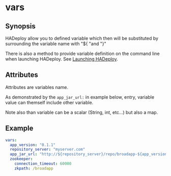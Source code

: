 # vars

## Synopsis

HADeploy allow you to defined variable which then will be substituted by surrounding the variable name with  "${ "and "}"

There is also a method to provide variable definition on the command line when launching HADeploy. See [Launching HADeploy](../../gettingstarted/#launching-hadeploy).

## Attributes

Attributes are variables name.

As demonstrated by the `app_jar_url:` in example below, entry, variable value can themself include other variable.

Note also than variable can be a scalar (String, int, etc...) but also a map.

## Example

```yaml
vars:
  app_version: "0.1.1"
  repository_server: "myserver.com"
  app_jar_url: "http://${repository_server}/repo/broadapp-${app_version}.jar"
  zookeeper:
    connection_timeout: 60000
    zkpath: /broadapp
```
